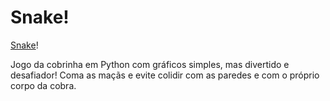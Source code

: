 # Snake!
[Snake](https://user-images.githubusercontent.com/121234114/229356300-0d5a0546-77ae-49fe-9df5-ba61cc7000cf.png)!

Jogo da cobrinha em Python com gráficos simples, mas divertido e desafiador! Coma as maçãs e evite colidir com as paredes e com o próprio corpo da cobra.
